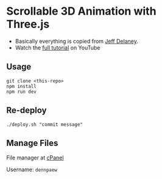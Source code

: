 # Scrollable 3D Animation with Three.js

- Basically everything is copied from [Jeff Delaney](https://github.com/fireship-io/threejs-scroll-animation-demo).
- Watch the [full tutorial](https://youtu.be/Q7AOvWpIVHU) on YouTube

## Usage

```
git clone <this-repo>
npm install
npm run dev
```

## Re-deploy
```
./deploy.sh "commit message"
```

## Manage Files
File manager at [cPanel](https://server330.web-hosting.com:2083/)

Username: `dennpaew`

